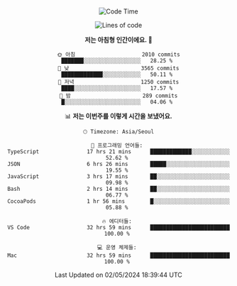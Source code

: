 <div align="center">

<br />

 <!--START_SECTION:waka-->
![Code Time](http://img.shields.io/badge/Code%20Time-2%2C424%20hrs%2040%20mins-blue)

![Lines of code](https://img.shields.io/badge/%EC%A0%80%EB%8A%94%20%EC%97%AC%ED%83%9C%EA%B9%8C%EC%A7%80%20-3.9%20million%20%EC%A4%84%EC%9D%98%20%EC%BD%94%EB%93%9C%EB%A5%BC%20%EC%9E%91%EC%84%B1%ED%96%88%EC%96%B4%EC%9A%94.-blue)

**저는 아침형 인간이에요. 🐤** 

```text
🌞 아침                     2010 commits        ███████░░░░░░░░░░░░░░░░░░   28.25 % 
🌆 낮　                     3565 commits        █████████████░░░░░░░░░░░░   50.11 % 
🌃 저녁                     1250 commits        ████░░░░░░░░░░░░░░░░░░░░░   17.57 % 
🌙 밤　                     289 commits         █░░░░░░░░░░░░░░░░░░░░░░░░   04.06 % 
```


📊 **저는 이번주를 이렇게 시간을 보냈어요.** 

```text
🕑︎ Timezone: Asia/Seoul

💬 프로그래밍 언어들: 
TypeScript               17 hrs 21 mins      █████████████░░░░░░░░░░░░   52.62 % 
JSON                     6 hrs 26 mins       █████░░░░░░░░░░░░░░░░░░░░   19.55 % 
JavaScript               3 hrs 17 mins       ██░░░░░░░░░░░░░░░░░░░░░░░   09.98 % 
Bash                     2 hrs 14 mins       ██░░░░░░░░░░░░░░░░░░░░░░░   06.77 % 
CocoaPods                1 hr 56 mins        █░░░░░░░░░░░░░░░░░░░░░░░░   05.88 % 

🔥 에디터들: 
VS Code                  32 hrs 59 mins      █████████████████████████   100.00 % 

💻 운영 체제들: 
Mac                      32 hrs 59 mins      █████████████████████████   100.00 % 
```


 Last Updated on 02/05/2024 18:39:44 UTC
<!--END_SECTION:waka-->

</div>
